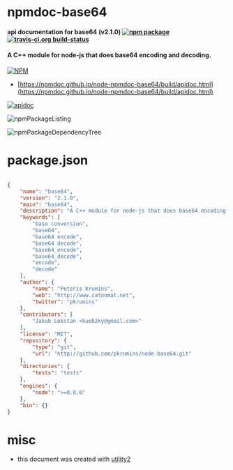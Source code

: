 # npmdoc-base64

#### api documentation for  base64 (v2.1.0)  [![npm package](https://img.shields.io/npm/v/npmdoc-base64.svg?style=flat-square)](https://www.npmjs.org/package/npmdoc-base64) [![travis-ci.org build-status](https://api.travis-ci.org/npmdoc/node-npmdoc-base64.svg)](https://travis-ci.org/npmdoc/node-npmdoc-base64)

#### A C++ module for node-js that does base64 encoding and decoding.

[![NPM](https://nodei.co/npm/base64.png?downloads=true&downloadRank=true&stars=true)](https://www.npmjs.com/package/base64)

- [https://npmdoc.github.io/node-npmdoc-base64/build/apidoc.html](https://npmdoc.github.io/node-npmdoc-base64/build/apidoc.html)

[![apidoc](https://npmdoc.github.io/node-npmdoc-base64/build/screenCapture.buildCi.browser.%252Ftmp%252Fbuild%252Fapidoc.html.png)](https://npmdoc.github.io/node-npmdoc-base64/build/apidoc.html)

![npmPackageListing](https://npmdoc.github.io/node-npmdoc-base64/build/screenCapture.npmPackageListing.svg)

![npmPackageDependencyTree](https://npmdoc.github.io/node-npmdoc-base64/build/screenCapture.npmPackageDependencyTree.svg)



# package.json

```json

{
    "name": "base64",
    "version": "2.1.0",
    "main": "base64",
    "description": "A C++ module for node-js that does base64 encoding and decoding.",
    "keywords": [
        "base conversion",
        "base64",
        "base64 encode",
        "base64 decode",
        "base64_encode",
        "base64_decode",
        "encode",
        "decode"
    ],
    "author": {
        "name": "Peteris Krumins",
        "web": "http://www.catonmat.net",
        "twitter": "pkrumins"
    },
    "contributors": [
        "Jakub Lekstan <kuebzky@gmail.com>"
    ],
    "license": "MIT",
    "repository": {
        "type": "git",
        "url": "http://github.com/pkrumins/node-base64.git"
    },
    "directories": {
        "tests": "tests"
    },
    "engines": {
        "node": ">=0.8.0"
    },
    "bin": {}
}
```



# misc
- this document was created with [utility2](https://github.com/kaizhu256/node-utility2)
